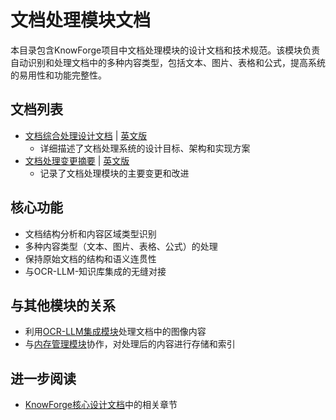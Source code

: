 # 文档处理模块文档

本目录包含KnowForge项目中文档处理模块的设计文档和技术规范。该模块负责自动识别和处理文档中的多种内容类型，包括文本、图片、表格和公式，提高系统的易用性和功能完整性。

## 文档列表

- [文档综合处理设计文档](./10_DocumentProcessingDesign.md) | [英文版](./10_DocumentProcessingDesign_EN.md)
  - 详细描述了文档处理系统的设计目标、架构和实现方案
- [文档处理变更摘要](./11_DocumentProcessing_ChangesSummary.md) | [英文版](./11_DocumentProcessing_ChangesSummary_EN.md)
  - 记录了文档处理模块的主要变更和改进

## 核心功能

- 文档结构分析和内容区域类型识别
- 多种内容类型（文本、图片、表格、公式）的处理
- 保持原始文档的结构和语义连贯性
- 与OCR-LLM-知识库集成的无缝对接

## 与其他模块的关系

- 利用[OCR-LLM集成模块](../ocr_llm/)处理文档中的图像内容
- 与[内存管理模块](../memory_management/)协作，对处理后的内容进行存储和索引

## 进一步阅读

- [KnowForge核心设计文档](../../core/)中的相关章节
